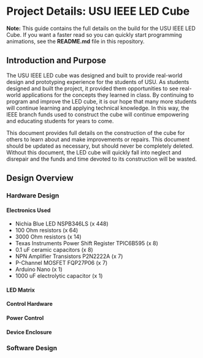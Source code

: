 # Project Details: USU IEEE LED Cube

**Note:** This guide contains the full details on the build for the USU IEEE LED Cube.  If you want a faster read so you can quickly start programming animations, see the **README.md** file in this repository.

## Introduction and Purpose

The USU IEEE LED cube was designed and built to provide real-world design and prototyping experience for the students of USU.  As students designed and built the project, it provided them opportunities to see real-world applications for the concepts they learned in class.  By continuing to program and improve the LED cube, it is our hope that many more students will continue learning and applying technical knowledge. In this way, the IEEE branch funds used to construct the cube will continue empowering and educating students for years to come.

This document provides full details on the construction of the cube for others to learn about and make improvements or repairs.  This document should be updated as necessary, but should never be completely deleted.  Without this document, the LED cube will quickly fall into neglect and disrepair and the funds and time devoted to its construction will be wasted.

## Design Overview

### Hardware Design

#### Electronics Used

- Nichia Blue LED NSPB346LS (x 448)
- 100 Ohm resistors (x 64)
- 3000 Ohm resistors (x 14)
- Texas Instruments Power Shift Register TPIC6B595 (x 8)
- 0.1 uF ceramic capacitors (x 8)
- NPN Amplifier Transistors P2N2222A (x 7)
- P-Channel MOSFET FQP27P06 (x 7)
- Arduino Nano (x 1)
- 1000 uF electrolytic capacitor (x 1)

#### LED Matrix

#### Control Hardware

#### Power Control

#### Device Enclosure

### Software Design